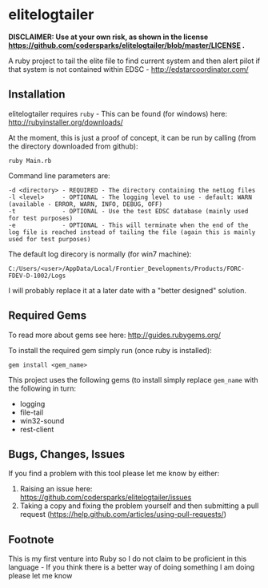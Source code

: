 elitelogtailer
==============

**DISCLAIMER: Use at your own risk, as shown in the license https://github.com/codersparks/elitelogtailer/blob/master/LICENSE .**

A ruby project to tail the elite file to find current system and then alert pilot if that system is not contained within EDSC - http://edstarcoordinator.com/

Installation
------------

elitelogtailer requires `ruby` - This can be found (for windows) here: http://rubyinstaller.org/downloads/

At the moment, this is just a proof of concept, it can be run by calling (from the directory downloaded from github):

`ruby Main.rb`

Command line parameters are:

```
-d <directory> - REQUIRED - The directory containing the netLog files
-l <level>     - OPTIONAL - The logging level to use - default: WARN (available - ERROR, WARN, INFO, DEBUG, OFF)
-t             - OPTIONAL - Use the test EDSC database (mainly used for test purposes)
-e             - OPTIONAL - This will terminate when the end of the log file is reached instead of tailing the file (again this is mainly used for test purposes)

```

The default log direcory is normally (for win7 machine):

`C:/Users/<user>/AppData/Local/Frontier_Developments/Products/FORC-FDEV-D-1002/Logs`

I will probably replace it at a later date with a "better designed" solution.

Required Gems
-------------

To read more about gems see here: http://guides.rubygems.org/

To install the required gem simply run (once ruby is installed):

`gem install <gem_name>`

This project uses the following gems (to install simply replace `gem_name` with the following in turn:

* logging
* file-tail
* win32-sound
* rest-client

Bugs, Changes, Issues
---------------------

If you find a problem with this tool please let me know by either:

1. Raising an issue here: https://github.com/codersparks/elitelogtailer/issues
2. Taking a copy and fixing the problem yourself and then submitting a pull request (https://help.github.com/articles/using-pull-requests/)

Footnote
--------

This is my first venture into Ruby so I do not claim to be proficient in this language - If you think there is a better way of doing something I am doing please let me know
